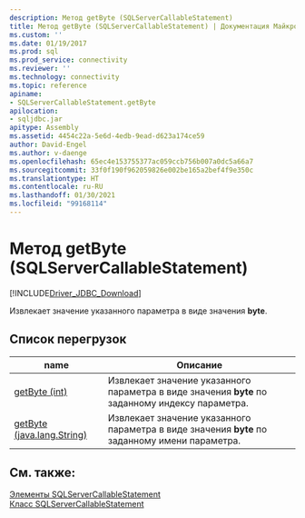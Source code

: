 ```yaml
---
description: Метод getByte (SQLServerCallableStatement)
title: Метод getByte (SQLServerCallableStatement) | Документация Майкрософт
ms.custom: ''
ms.date: 01/19/2017
ms.prod: sql
ms.prod_service: connectivity
ms.reviewer: ''
ms.technology: connectivity
ms.topic: reference
apiname:
- SQLServerCallableStatement.getByte
apilocation:
- sqljdbc.jar
apitype: Assembly
ms.assetid: 4454c22a-5e6d-4edb-9ead-d623a174ce59
author: David-Engel
ms.author: v-daenge
ms.openlocfilehash: 65ec4e153755377ac059ccb756b007a0dc5a66a7
ms.sourcegitcommit: 33f0f190f962059826e002be165a2bef4f9e350c
ms.translationtype: HT
ms.contentlocale: ru-RU
ms.lasthandoff: 01/30/2021
ms.locfileid: "99168114"
---
```

# <a name="getbyte-method-sqlservercallablestatement"></a>Метод getByte (SQLServerCallableStatement)
[!INCLUDE[Driver_JDBC_Download](../../../includes/driver_jdbc_download.md)]

  Извлекает значение указанного параметра в виде значения **byte**.  
  
## <a name="overload-list"></a>Список перегрузок  
  
|name|Описание|  
|----------|-----------------|  
|[getByte (int)](../../../connect/jdbc/reference/getbyte-method-int.md)|Извлекает значение указанного параметра в виде значения **byte** по заданному индексу параметра.|  
|[getByte (java.lang.String)](../../../connect/jdbc/reference/getbyte-method-java-lang-string.md)|Извлекает значение указанного параметра в виде значения **byte** по заданному имени параметра.|  
  
## <a name="see-also"></a>См. также:  
 [Элементы SQLServerCallableStatement](../../../connect/jdbc/reference/sqlservercallablestatement-members.md)   
 [Класс SQLServerCallableStatement](../../../connect/jdbc/reference/sqlservercallablestatement-class.md)  
  
  
